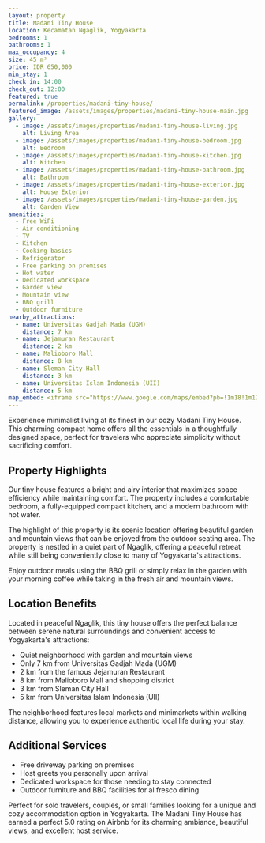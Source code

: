```yaml
---
layout: property
title: Madani Tiny House
location: Kecamatan Ngaglik, Yogyakarta
bedrooms: 1
bathrooms: 1
max_occupancy: 4
size: 45 m²
price: IDR 650,000
min_stay: 1
check_in: 14:00
check_out: 12:00
featured: true
permalink: /properties/madani-tiny-house/
featured_image: /assets/images/properties/madani-tiny-house-main.jpg
gallery:
  - image: /assets/images/properties/madani-tiny-house-living.jpg
    alt: Living Area
  - image: /assets/images/properties/madani-tiny-house-bedroom.jpg
    alt: Bedroom
  - image: /assets/images/properties/madani-tiny-house-kitchen.jpg
    alt: Kitchen
  - image: /assets/images/properties/madani-tiny-house-bathroom.jpg
    alt: Bathroom
  - image: /assets/images/properties/madani-tiny-house-exterior.jpg
    alt: House Exterior
  - image: /assets/images/properties/madani-tiny-house-garden.jpg
    alt: Garden View
amenities:
  - Free WiFi
  - Air conditioning
  - TV
  - Kitchen
  - Cooking basics
  - Refrigerator
  - Free parking on premises
  - Hot water
  - Dedicated workspace
  - Garden view
  - Mountain view
  - BBQ grill
  - Outdoor furniture
nearby_attractions:
  - name: Universitas Gadjah Mada (UGM)
    distance: 7 km
  - name: Jejamuran Restaurant
    distance: 2 km
  - name: Malioboro Mall
    distance: 8 km
  - name: Sleman City Hall
    distance: 3 km
  - name: Universitas Islam Indonesia (UII)
    distance: 5 km
map_embed: <iframe src="https://www.google.com/maps/embed?pb=!1m18!1m12!1m3!1d3953.2336845340825!2d110.39376595!3d-7.759129844707446!2m3!1f0!2f0!3f0!3m2!1i1024!2i768!4f13.1!3m3!1m2!1s0x2e7a59c930228feb%3A0xe7b4d62661d3ed71!2sNgaglik%2C%20Sleman%20Regency%2C%20Special%20Region%20of%20Yogyakarta!5e0!3m2!1sen!2sid!4v1655527054968!5m2!1sen!2sid" width="100%" height="250" style="border:0;" allowfullscreen="" loading="lazy" referrerpolicy="no-referrer-when-downgrade"></iframe>
---
```


Experience minimalist living at its finest in our cozy Madani Tiny House. This charming compact home offers all the essentials in a thoughtfully designed space, perfect for travelers who appreciate simplicity without sacrificing comfort.

## Property Highlights

Our tiny house features a bright and airy interior that maximizes space efficiency while maintaining comfort. The property includes a comfortable bedroom, a fully-equipped compact kitchen, and a modern bathroom with hot water.

The highlight of this property is its scenic location offering beautiful garden and mountain views that can be enjoyed from the outdoor seating area. The property is nestled in a quiet part of Ngaglik, offering a peaceful retreat while still being conveniently close to many of Yogyakarta's attractions.

Enjoy outdoor meals using the BBQ grill or simply relax in the garden with your morning coffee while taking in the fresh air and mountain views.

## Location Benefits

Located in peaceful Ngaglik, this tiny house offers the perfect balance between serene natural surroundings and convenient access to Yogyakarta's attractions:

- Quiet neighborhood with garden and mountain views
- Only 7 km from Universitas Gadjah Mada (UGM)
- 2 km from the famous Jejamuran Restaurant
- 8 km from Malioboro Mall and shopping district
- 3 km from Sleman City Hall
- 5 km from Universitas Islam Indonesia (UII)

The neighborhood features local markets and minimarkets within walking distance, allowing you to experience authentic local life during your stay.

## Additional Services

- Free driveway parking on premises
- Host greets you personally upon arrival
- Dedicated workspace for those needing to stay connected
- Outdoor furniture and BBQ facilities for al fresco dining

Perfect for solo travelers, couples, or small families looking for a unique and cozy accommodation option in Yogyakarta. The Madani Tiny House has earned a perfect 5.0 rating on Airbnb for its charming ambiance, beautiful views, and excellent host service. 